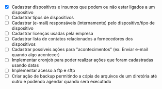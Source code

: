 - [x] Cadastrar dispositivos e insumos que podem ou não estar ligados a um dispositivo
- [ ] Cadastrar tipos de dispositivos
- [ ] Cadastrar (e-mail) responsáveis (internamente) pelo dispositivo/tipo de dispositivo
- [ ] Cadastrar licenças usadas pela empresa
- [ ] Cadastrar lista de contatos relacionados a fornecedores dos dispositivos
- [ ] Cadastrar possíveis ações para "acontecimentos" (ex. Enviar e-mail quando algo acontecer)
- [ ] Implementar cronjob para poder realizar ações que foram cadastradas usando datas
- [ ] Implementar acesso a ftp e sftp
- [ ] Criar ação de backup permitindo a cópia de arquivos de um diretória até outro e podendo agendar quando será executado